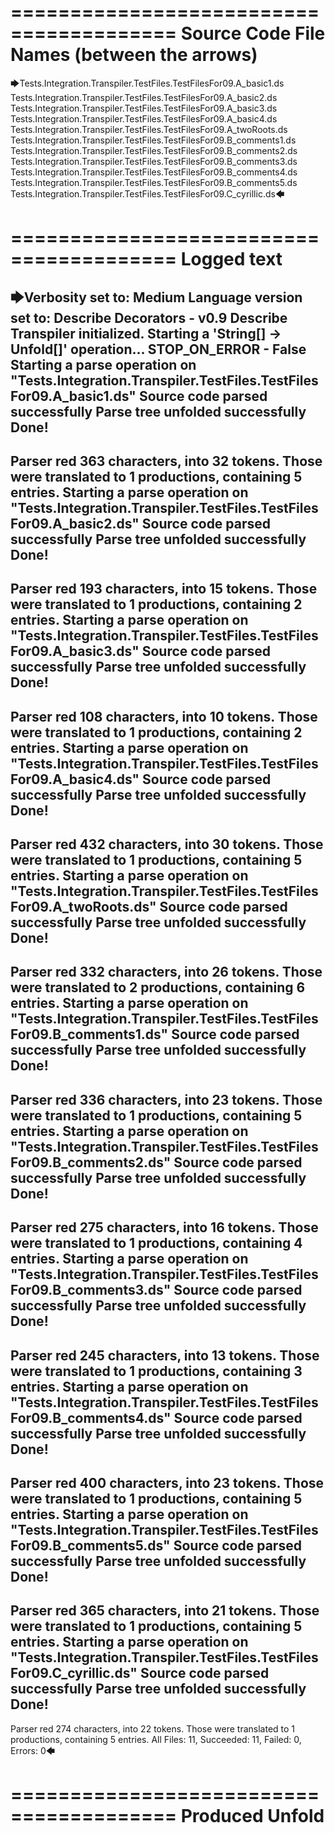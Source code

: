 ========================================
Source Code File Names (between the arrows)
========================================

🡆Tests.Integration.Transpiler.TestFiles.TestFilesFor09.A_basic1.ds
Tests.Integration.Transpiler.TestFiles.TestFilesFor09.A_basic2.ds
Tests.Integration.Transpiler.TestFiles.TestFilesFor09.A_basic3.ds
Tests.Integration.Transpiler.TestFiles.TestFilesFor09.A_basic4.ds
Tests.Integration.Transpiler.TestFiles.TestFilesFor09.A_twoRoots.ds
Tests.Integration.Transpiler.TestFiles.TestFilesFor09.B_comments1.ds
Tests.Integration.Transpiler.TestFiles.TestFilesFor09.B_comments2.ds
Tests.Integration.Transpiler.TestFiles.TestFilesFor09.B_comments3.ds
Tests.Integration.Transpiler.TestFiles.TestFilesFor09.B_comments4.ds
Tests.Integration.Transpiler.TestFiles.TestFilesFor09.B_comments5.ds
Tests.Integration.Transpiler.TestFiles.TestFilesFor09.C_cyrillic.ds🡄

========================================
Logged text
========================================

🡆Verbosity set to: Medium
Language version set to: Describe Decorators - v0.9
Describe Transpiler initialized.
Starting a 'String[] -> Unfold[]' operation...
STOP_ON_ERROR - False
Starting a parse operation on "Tests.Integration.Transpiler.TestFiles.TestFilesFor09.A_basic1.ds"
Source code parsed successfully
Parse tree unfolded successfully
Done!
------------------------
Parser red 363 characters, into 32 tokens.
Those were translated to 1 productions, containing 5 entries.
Starting a parse operation on "Tests.Integration.Transpiler.TestFiles.TestFilesFor09.A_basic2.ds"
Source code parsed successfully
Parse tree unfolded successfully
Done!
------------------------
Parser red 193 characters, into 15 tokens.
Those were translated to 1 productions, containing 2 entries.
Starting a parse operation on "Tests.Integration.Transpiler.TestFiles.TestFilesFor09.A_basic3.ds"
Source code parsed successfully
Parse tree unfolded successfully
Done!
------------------------
Parser red 108 characters, into 10 tokens.
Those were translated to 1 productions, containing 2 entries.
Starting a parse operation on "Tests.Integration.Transpiler.TestFiles.TestFilesFor09.A_basic4.ds"
Source code parsed successfully
Parse tree unfolded successfully
Done!
------------------------
Parser red 432 characters, into 30 tokens.
Those were translated to 1 productions, containing 5 entries.
Starting a parse operation on "Tests.Integration.Transpiler.TestFiles.TestFilesFor09.A_twoRoots.ds"
Source code parsed successfully
Parse tree unfolded successfully
Done!
------------------------
Parser red 332 characters, into 26 tokens.
Those were translated to 2 productions, containing 6 entries.
Starting a parse operation on "Tests.Integration.Transpiler.TestFiles.TestFilesFor09.B_comments1.ds"
Source code parsed successfully
Parse tree unfolded successfully
Done!
------------------------
Parser red 336 characters, into 23 tokens.
Those were translated to 1 productions, containing 5 entries.
Starting a parse operation on "Tests.Integration.Transpiler.TestFiles.TestFilesFor09.B_comments2.ds"
Source code parsed successfully
Parse tree unfolded successfully
Done!
------------------------
Parser red 275 characters, into 16 tokens.
Those were translated to 1 productions, containing 4 entries.
Starting a parse operation on "Tests.Integration.Transpiler.TestFiles.TestFilesFor09.B_comments3.ds"
Source code parsed successfully
Parse tree unfolded successfully
Done!
------------------------
Parser red 245 characters, into 13 tokens.
Those were translated to 1 productions, containing 3 entries.
Starting a parse operation on "Tests.Integration.Transpiler.TestFiles.TestFilesFor09.B_comments4.ds"
Source code parsed successfully
Parse tree unfolded successfully
Done!
------------------------
Parser red 400 characters, into 23 tokens.
Those were translated to 1 productions, containing 5 entries.
Starting a parse operation on "Tests.Integration.Transpiler.TestFiles.TestFilesFor09.B_comments5.ds"
Source code parsed successfully
Parse tree unfolded successfully
Done!
------------------------
Parser red 365 characters, into 21 tokens.
Those were translated to 1 productions, containing 5 entries.
Starting a parse operation on "Tests.Integration.Transpiler.TestFiles.TestFilesFor09.C_cyrillic.ds"
Source code parsed successfully
Parse tree unfolded successfully
Done!
------------------------
Parser red 274 characters, into 22 tokens.
Those were translated to 1 productions, containing 5 entries.
All Files: 11, Succeeded: 11, Failed: 0, Errors: 0🡄

========================================
Produced Unfold
========================================

